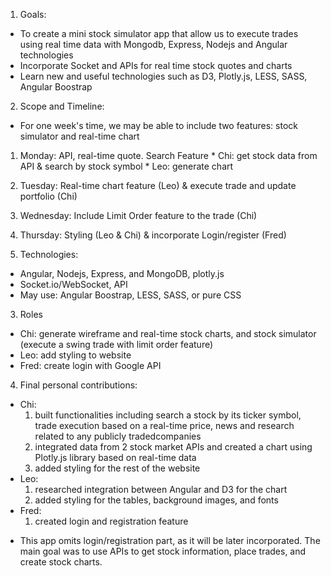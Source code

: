1. Goals: 
  - To create a mini stock simulator app that allow us to execute trades using real time data with Mongodb, Express, Nodejs and Angular technologies
  - Incorporate Socket and APIs for real time stock quotes and charts
  - Learn new and useful technologies such as D3, Plotly.js, LESS, SASS, Angular Boostrap 

2. Scope and Timeline:
  - For one week's time, we may be able to include two features: stock simulator and real-time chart
  1. Monday: API, real-time quote. Search Feature
    * Chi: get stock data from API & search by stock symbol
    * Leo: generate chart
  2. Tuesday: Real-time chart feature (Leo) &  execute trade and update portfolio (Chi)
  3. Wednesday: Include Limit Order feature to the trade (Chi)
  4. Thursday: Styling (Leo & Chi) & incorporate Login/register (Fred)

3. Technologies: 
  - Angular, Nodejs, Express, and MongoDB, plotly.js
  - Socket.io/WebSocket, API 
  - May use: Angular Boostrap, LESS, SASS, or pure CSS

3. Roles
  - Chi: generate wireframe and real-time stock charts, and stock simulator (execute a swing trade with limit order feature)
  - Leo: add styling to website
  - Fred: create login with Google API
  
4. Final personal contributions: 
  - Chi: 
    1. built functionalities including search a stock by its ticker symbol, trade execution based on a real-time price, news and research related to any publicly tradedcompanies
    2. integrated data from 2 stock market APIs and created a chart using Plotly.js library based on real-time data
    3. added styling for the rest of the website
  - Leo: 
    1. researched integration between Angular and D3 for the chart
    2. added styling for the tables, background images, and fonts
  - Fred: 
    1. created login and registration feature

* This app omits login/registration part, as it will be later incorporated. The main goal was to use APIs to get stock information, place trades, and create stock charts.


